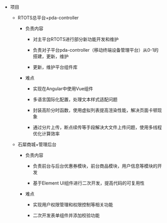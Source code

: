 - 项目
    
    - RTOTS总平台+pda-controller
        
        - 负责内容
            
            - 对主平台RTOTS进行部分新功能开发和维护
                
            - 负责对子平台pda-controller（移动终端设备管理平台）从0-1的搭建，更新，维护
                
            - 更新，维护平台组件库
                
        - 难点
            
            - 实现在Angular中使用Vue组件
                
            - 多语言国际化配置，处理文本样式适配问题
                
            - 封装高阶分时函数，使用虚拟列表提高渲染性能，解决页面卡顿现象
                
            - 通过分片上传，断点续传等手段解决大文件上传问题，使用多线程优化计算效率
                
    - 石犀商城+管理后台
        
        - 负责内容
            
            - 负责前台与后台优惠券模块，前台商品模块，用户信息等模块的开发
                
            - 基于Element UI组件进行二次开发，提高代码的可复用性
                
        - 难点
            
            - 实现用户权限管理和权限控制等相关功能
                
            - 二次开发表单组件并添加校验功能